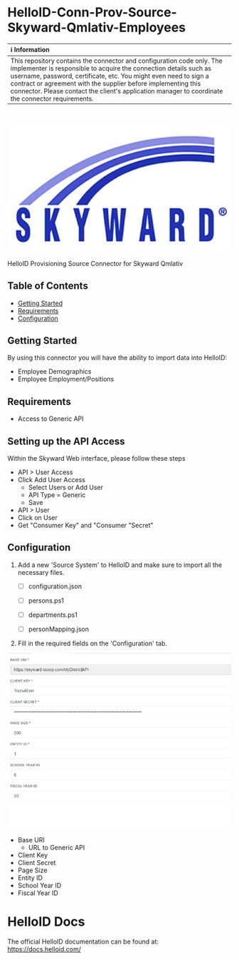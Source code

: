 # HelloID-Conn-Prov-Source-Skyward-Qmlativ-Employees

| :information_source: Information |
|:---------------------------|
| This repository contains the connector and configuration code only. The implementer is responsible to acquire the connection details such as username, password, certificate, etc. You might even need to sign a contract or agreement with the supplier before implementing this connector. Please contact the client's application manager to coordinate the connector requirements.       |

<br />

<p align="center">
  <img src="Assets/Logo.jpg">
</p>
HelloID Provisioning Source Connector for Skyward Qmlativ

<!-- TABLE OF CONTENTS -->
## Table of Contents
* [Getting Started](#getting-started)
* [Requirements](#Requirements)
* [Configuration](#configuration)

<!-- GETTING STARTED -->
## Getting Started
By using this connector you will have the ability to import data into HelloID:
* Employee Demographics
* Employee Employment/Positions 

## Requirements
- Access to Generic API

## Setting up the API Access
Within the Skyward Web interface, please follow these steps
- API > User Access
- Click Add User Access
  - Select Users or Add User
  - API Type = Generic
  - Save
- API > User
- Click on User
- Get "Consumer Key" and "Consumer "Secret"
 

## Configuration
1. Add a new 'Source System' to HelloID and make sure to import all the necessary files.

    - [ ] configuration.json
    - [ ] persons.ps1
    - [ ] departments.ps1
    - [ ] personMapping.json


2. Fill in the required fields on the 'Configuration' tab.

![image](Assets/Config.png)
* Base URI
  * URL to Generic API
* Client Key
* Client Secret
* Page Size
* Entity ID
* School Year ID
* Fiscal Year ID


# HelloID Docs
The official HelloID documentation can be found at: https://docs.helloid.com/
